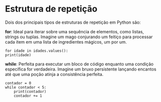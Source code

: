 # Estrutura de repetição

Dois dos principais tipos de estruturas de repetição em Python são:

**for**: Ideal para iterar sobre uma sequência de elementos, como listas, strings ou tuplas. Imagine um mago conjurando um feitiço para processar cada item em uma lista de ingredientes mágicos, um por um.

    for idade in idades.values():
    print(idade)

**while**: Perfeita para executar um bloco de código enquanto uma condição específica for verdadeira. Imagine um bruxo persistente lançando encantos até que uma poção atinja a consistência perfeita.

    contador = 0
    while contador < 5:
        print(contador)
        contador += 1  
